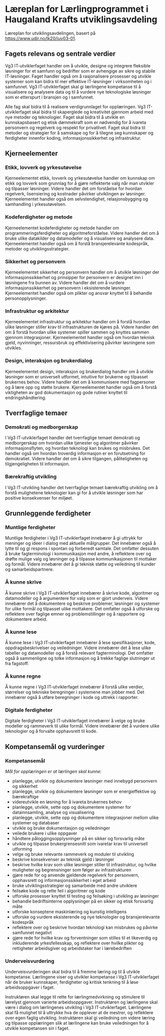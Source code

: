 # Læreplan for Lærlingprogrammet i Haugaland Krafts utviklingsavdeling

Læreplan for utviklingsavdelingen, basert på https://www.udir.no/lk20/iuv03-01.

## Fagets relevans og sentrale verdier

Vg3 IT-utviklerfaget handler om å utvikle, designe og integrere fleksible løsninger for et samfunn og bedrifter som er avhengige av sikre og stabile IT-løsninger. Faget handler også om å rasjonalisere prosesser og utvikle systemer som kan bidra til mer effektive IT-løsninger i virksomheten og i samfunnet. Vg3 IT-utviklerfaget skal gi lærlingene kompetanse til å visualisere og analysere data og til å vurdere nye teknologiske løsninger som er etterspurt i bransjen og i samfunnet.

Alle fag skal bidra til å realisere verdigrunnlaget for opplæringen. Vg3 IT-utviklerfaget skal bidra til skaperglede og kreativitet gjennom arbeid med nye metoder og teknologier. Faget skal bidra til å utvikle en kunnskapsbasert og etisk dømmekraft som er nødvendig for å ivareta personvern og regelverk og respekt for privatlivet. Faget skal bidra til metoder og strategier for å samskape og for å tilegne seg kunnskaper og ferdigheter innenfor koding, informasjonssikkerhet og infrastruktur.

## Kjerneelementer

### Etikk, lovverk og yrkesutøvelse
Kjerneelementet etikk, lovverk og yrkesutøvelse handler om kunnskap om etikk og lovverk som grunnlag for å gjøre reflekterte valg når man utvikler og tilpasser løsninger. Videre handler det om forståelse for hvordan regelverk, lisensiering og kostnader påvirker utviklingen av løsninger. Kjerneelementet handler også om selvstendighet, relasjonsbygging og samhandling i yrkesutøvelsen.

### Kodeferdigheter og metode
Kjerneelementet kodeferdigheter og metode handler om programmeringsferdigheter og algoritmeforståelse. Videre handler det om å bruke ulike datakilder og datamodeller og å visualisere og analysere data. Kjerneelementet handler også om å forstå bransjerelevante kodespråk, metoder og utviklingsstrategier.

### Sikkerhet og personvern
Kjerneelementet sikkerhet og personvern handler om å utvikle løsninger der informasjonssikkerhet og prinsipper for personvern er designet inn i løsningene fra bunnen av. Videre handler det om å vurdere informasjonssikkerhet og personvern i eksisterende løsninger. Kjerneelementet handler også om plikter og ansvar knyttet til å behandle personopplysninger.

### Infrastruktur og arkitektur
Kjerneelementet infrastruktur og arkitektur handler om å forstå hvordan ulike løsninger stiller krav til infrastrukturen de kjøres på. Videre handler det om å forstå hvordan ulike systemer spiller sammen og knyttes sammen gjennom integrasjoner. Kjerneelementet handler også om hvordan teknisk gjeld, nyvinninger, ressursbruk og effektivisering påvirker løsningene som utvikles.

### Design, interaksjon og brukerdialog  
Kjerneelementet design, interaksjon og brukerdialog handler om å utvikle løsninger som er universelt utformet, intuitive for brukerne og tilpasset brukernes behov. Videre handler det om å kommunisere med fagpersoner og å lære opp og støtte brukere. Kjerneelementet handler også om å forstå viktigheten av god dokumentasjon og gode rutiner knyttet til endringshåndtering.

## Tverrfaglige temaer

### Demokrati og medborgerskap
I Vg3 IT-utviklerfaget handler det tverrfaglige temaet demokrati og medborgerskap om hvordan ulike tjenester og algoritmer påvirker informasjonsflyten, og hvordan teknologi kan brukes og misbrukes. Det handler også om hvordan troverdig informasjon er en forutsetning for demokratiet. Videre handler det om å sikre tilgangen, påliteligheten og tilgjengeligheten til informasjon.

### Bærekraftig utvikling
I Vg3 IT-utvikling handler det tverrfaglige temaet bærekraftig utvikling om å forstå mulighetene teknologier kan gi for å utvikle løsninger som har positive konsekvenser for miljøet.

## Grunnleggende ferdigheter

### Muntlige ferdigheter
Muntlige ferdigheter i Vg3 IT-utviklerfaget innebærer å gi uttrykk for meninger og ideer i dialog med aktuelle målgrupper. Det innebærer også å lytte til og gi respons i spontan og forberedt samtale. Det omfatter dessuten å bruke fagterminologi i kommunikasjon med andre, å reflektere over og drøfte mulige valg og løsninger og å tilpasse kommunikasjonen til mottaker og formål. Videre innebærer det å gi teknisk støtte og veiledning til kunder og samarbeidspartnere.

### Å kunne skrive
Å kunne skrive i Vg3 IT-utviklerfaget innebærer å skrive kode, algoritmer og datamodeller og å argumentere for valg som er gjort underveis. Videre innebærer det å dokumentere og beskrive problemer, løsninger og systemer for ulike formål og tilpasset ulike mottakere. Det omfatter også å utforske og reflektere over faglige emner og problemstillinger og å rapportere og dokumentere arbeid.

### Å kunne lese
Å kunne lese i Vg3 IT-utviklerfaget innebærer å lese spesifikasjoner, kode, oppdragsbeskrivelser og veiledninger. Videre innebærer det å lese ulike tabeller og datamodeller og å forstå relevant fagterminologi. Det omfatter også å sammenligne og tolke informasjon og å trekke faglige slutninger ut fra fagstoff.

### Å kunne regne
Å kunne regne i Vg3 IT-utviklerfaget innebærer å forstå ulike verdier, størrelser og tekniske beregninger i systemene man jobber med. Det innebærer også å utføre beregninger i kode og uttrekk i rapporter.

### Digitale ferdigheter
Digitale ferdigheter i Vg3 IT-utviklerfaget innebærer å velge og bruke modeller og rammeverk til ulike formål. Videre innebærer det å vurdere ulike teknologier og å forvalte opphavsrett til kode.

## Kompetansemål og vurderinger

### Kompetansemål
_Mål for opplæringen er at lærlingen skal kunne:_
- planlegge, utvikle og dokumentere løsninger med innebygd personvern og sikkerhet
- planlegge, utvikle og dokumentere løsninger som er energieffektive og bærekraftige
- videreutvikle en løsning for å ivareta brukernes behov
- planlegge, utvikle, sette opp og dokumentere systemer for datainnsamling, analyse og visualisering
- planlegge, utvikle, sette opp og dokumentere integrasjoner mellom ulike systemer og databaser
- utvikle og bruke dokumentasjon og veiledninger
- veilede brukere i ulike oppgaver
- håndtere påloggingsopplysninger på en sikker og forsvarlig måte
- utvikle og tilpasse brukergrensesnitt som ivaretar krav til universell utforming
- velge og bruke relevante rammeverk og moduler til utvikling
- beskrive konsekvenser av teknisk gjeld i løsninger
- beskrive hvilke krav som ulike løsninger stiller til infrastruktur, og hvilke muligheter og begrensninger som følger av infrastrukturen
- gjøre rede for og anvende gjeldende regelverk for personvern, opphavsrett og informasjonssikkerhet i eget arbeid
- bruke utviklingsstrategier og samarbeide med andre utviklere
- feilsøke kode og rette feil i algoritmer og kode
- utforske prosesser knyttet til testing og feilsøking i utvikling av løsninger
- behandle bedriftsinterne opplysninger på en sikker og etisk forsvarlig måte
- utforske konseptene maskinlæring og kunstig intelligens
- utforske og vurdere eksisterende og nye teknologier og bransjerelevante kodespråk
- reflektere over og beskrive hvordan teknologi kan misbrukes og påvirke samfunnet negativt
- gjøre rede for hvilke krav og forventninger som stilles til et likeverdig og inkluderende yrkesfellesskap, og reflektere over hvilke plikter og rettigheter arbeidsgiver og arbeidstaker har i lærebedriften
### Underveisvurdering
Underveisvurderingen skal bidra til å fremme læring og til å utvikle kompetanse. Lærlingene viser og utvikler kompetanse i Vg3 IT-utviklerfaget når de bruker kunnskaper, ferdigheter og kritisk tenkning til å løse arbeidsoppgaver i faget.

Instruktøren skal legge til rette for lærlingmedvirkning og stimulere til lærelyst gjennom varierte arbeidsoppgaver. Instruktøren og lærlingene skal være i dialog om lærlingenes utvikling i Vg3 IT-utviklerfaget. Lærlingene skal få mulighet til å uttrykke hva de opplever at de mestrer, og reflektere over egen faglig utvikling. Instruktøren skal gi veiledning om videre læring og tilpasse opplæringen slik at lærlingene kan bruke veiledningen for å utvikle kompetansen sin i faget.
